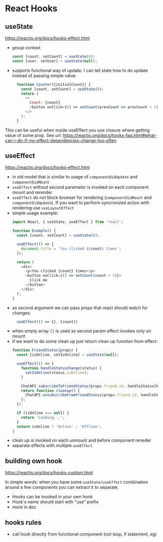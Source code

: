 
# React Hooks

## useState
https://reactjs.org/docs/hooks-effect.html

- group context
  ```javascript
  const [count, setCount] = useState(0);
  const [user, setUser] = useState(null);

  ```
- supports functional way of update. I can tell state how to do update instead of passing simple value
  ```javascript
    function Counter({initialCount}) {
      const [count, setCount] = useState(0);
      return (
        <>
          Count: {count}
          <button onClick={() => setCount(prevCount => prevCount + 1)}>-</button>
        </>
      );
    }
  ```
This can be useful when inside useEffect you use closure where getting value of some prop. See url: https://reactjs.org/docs/hooks-faq.html#what-can-i-do-if-my-effect-dependencies-change-too-often


## useEffect
https://reactjs.org/docs/hooks-effect.html

- in old model that is similar to usage of `componentDidUpdate` and `componentDidMount`
- `useEffect` without second parameter is invoked on each component mount and rerender
- `useEffect` do not block browser for rendering (`componentDidMount` and `componentDidUpdate`). If you want to perform syncronized action with rendering use `useLayoutEffect`
- simple usage example:
    ```javascript
    import React, { useState, useEffect } from 'react';

    function Example() {
      const [count, setCount] = useState(0);

      useEffect(() => {
        document.title = `You clicked ${count} times`;
      });

      return (
        <div>
          <p>You clicked {count} times</p>
          <button onClick={() => setCount(count + 1)}>
            Click me
          </button>
        </div>
      );
    }
  ```
- as second argument we can pass props that react should watch for changes:
  ```javascript
    useEffect(() => {}, [count])
  ```
- when empty array `[]` is used as second param effect invokes only on mount
- if we want to do some clean up just return clean up function from effect:
  ```javascript
  function FriendStatus(props) {
    const [isOnline, setIsOnline] = useState(null);

    useEffect(() => {
      function handleStatusChange(status) {
        setIsOnline(status.isOnline);
      }

      ChatAPI.subscribeToFriendStatus(props.friend.id, handleStatusChange);
      return function cleanup() {
        ChatAPI.unsubscribeFromFriendStatus(props.friend.id, handleStatusChange);
      };
    });

    if (isOnline === null) {
      return 'Loading...';
    }
    return isOnline ? 'Online' : 'Offline';
  }
  ```
- clean up is invoked on each unmount and before component reneder
- separate effects with multiple `useEffect`

## building own hook
https://reactjs.org/docs/hooks-custom.html

In simple words: when you have some `useState/useEffect` combination around a few components you can extract it to separate.
- Hooks can be invoked in your own hook
- Hook's name should start with "use" prefix
- more in doc

## hooks rules
- call hook directly from functional component (not loop, if statement, eg)
